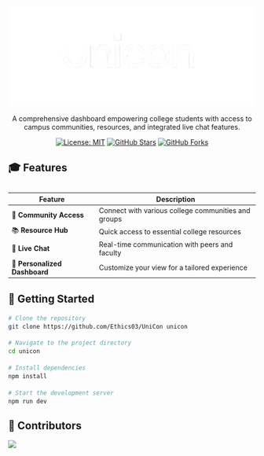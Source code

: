 <div align="center">
  
  ![UniCon](/public/images/logo-dark-mode.png)

  <p>
    A comprehensive dashboard empowering college students with access to campus communities, resources, and integrated live chat features.
  </p>

[![License: MIT](https://img.shields.io/badge/License-MIT-yellow.svg)](https://opensource.org/licenses/MIT)
[![GitHub Stars](https://img.shields.io/github/stars/Ethics03/UniCon.svg)](https://github.com/Ethics03/UniCon/stargazers)
[![GitHub Forks](https://img.shields.io/github/forks/Ethics03/UniCon)](https://github.com/Ethics03/UniCon/forks)

</div>

## 🎓 Features

<div align="center" style="margin-top:30px; margin-bottom:30px">

| Feature                       | Description                                         |
| ----------------------------- | --------------------------------------------------- |
| 🤝 **Community Access**       | Connect with various college communities and groups |
| 📚 **Resource Hub**           | Quick access to essential college resources         |
| 💬 **Live Chat**              | Real-time communication with peers and faculty      |
| 🎨 **Personalized Dashboard** | Customize your view for a tailored experience       |

</div>

## 🚀 Getting Started

```bash
# Clone the repository
git clone https://github.com/Ethics03/UniCon unicon

# Navigate to the project directory
cd unicon

# Install dependencies
npm install

# Start the development server
npm run dev
```

## 👥 Contributors

<a href="https://github.com/Ethics03/UniCon/graphs/contributors">
    <img src="https://contrib.rocks/image?repo=Ethics03/UniCon"/>
</a>
